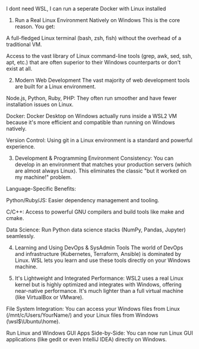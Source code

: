 I dont need WSL, I can run a seperate Docker with Linux installed

1. Run a Real Linux Environment Natively on Windows
This is the core reason. You get:

A full-fledged Linux terminal (bash, zsh, fish) without the overhead of a traditional VM.

Access to the vast library of Linux command-line tools (grep, awk, sed, ssh, apt, etc.) that are often superior to their Windows counterparts or don't exist at all.

2. Modern Web Development
The vast majority of web development tools are built for a Linux environment.

Node.js, Python, Ruby, PHP: They often run smoother and have fewer installation issues on Linux.

Docker: Docker Desktop on Windows actually runs inside a WSL2 VM because it's more efficient and compatible than running on Windows natively.

Version Control: Using git in a Linux environment is a standard and powerful experience.

3. Development & Programming
Environment Consistency: You can develop in an environment that matches your production servers (which are almost always Linux). This eliminates the classic "but it worked on my machine!" problem.

Language-Specific Benefits:

Python/Ruby/JS: Easier dependency management and tooling.

C/C++: Access to powerful GNU compilers and build tools like make and cmake.

Data Science: Run Python data science stacks (NumPy, Pandas, Jupyter) seamlessly.

4. Learning and Using DevOps & SysAdmin Tools
The world of DevOps and infrastructure (Kubernetes, Terraform, Ansible) is dominated by Linux. WSL lets you learn and use these tools directly on your Windows machine.

5. It's Lightweight and Integrated
Performance: WSL2 uses a real Linux kernel but is highly optimized and integrates with Windows, offering near-native performance. It's much lighter than a full virtual machine (like VirtualBox or VMware).

File System Integration: You can access your Windows files from Linux (/mnt/c/Users/YourName/) and your Linux files from Windows (\\wsl$\Ubuntu\home\).

Run Linux and Windows GUI Apps Side-by-Side: You can now run Linux GUI applications (like gedit or even IntelliJ IDEA) directly on Windows.
